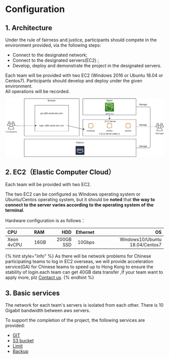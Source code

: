 # Configuration

## 1. Architecture

Under the rule of fairness and justice, participants should compete in the environment provided, via the following steps:

* Connect to the designated network; 
* Connect to the designated servers\(EC2\) ; 
* Develop, deploy and demonstrate the project in the designated servers.



Each team will be provided with two EC2 \(Windows 2016 or Ubuntu 18.04 or Centos7\).  Participants should develop and deploy under the given environment.   
All operations will be recorded.

![](../../.gitbook/assets/image%20%2873%29.png)

## 2.  EC2（Elastic Computer Cloud）

Each team will be provided with two EC2.

The two EC2 can be configured as Windows operating system or Ubuntu/Centos operating system, but it should be **noted** that **the way to connect to the server varies according to the operating system of the terminal**.

Hardware configuration is as follows：

| CPU | RAM | HDD | Ethernet | OS |
| :--- | :--- | ---: | ---: | ---: |
| Xeon 4vCPU | 16GB | 200GB SSD | 10Gbps | Windows10/Ubuntu 18.04/Centos7 |

{% hint style="info" %}
As there will be network problems for Chinese participating teams to log in EC2 overseas, we will provide acceleration service\(GA\) for Chinese teams to speed up to Hong Kong to ensure the stability of login.each team can get 40GB data transfer ,If your team want to apply more, plz [Contact us](../../tech-support/online-support.md).
{% endhint %}

## **3.  Basic services**

The network for each team's servers is isolated from each other. There is 10 Gigabit bandwidth between aws servers.

To support the completion of the project, the following services are provided:

* [GIT](../../operation-manual/code-present.md)  
* [S3 bucket](../../service-documents/aws-s3.md)
* [Limit ](limit.md)
* [Backup](../../operation-manual/develops-and-backup.md) 

